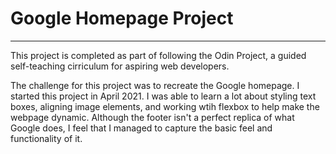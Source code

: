 # Google Homepage Project
---
This project is completed as part of following the Odin Project, a guided self-teaching cirriculum for aspiring web developers.

The challenge for this project was to recreate the Google homepage. I started this project in April 2021. I was able to learn a lot about styling text boxes, aligning image elements, and working wtih flexbox to help make the webpage dynamic. Although the footer isn't a perfect replica of what Google does, I feel that I managed to capture the basic feel and functionality of it.
